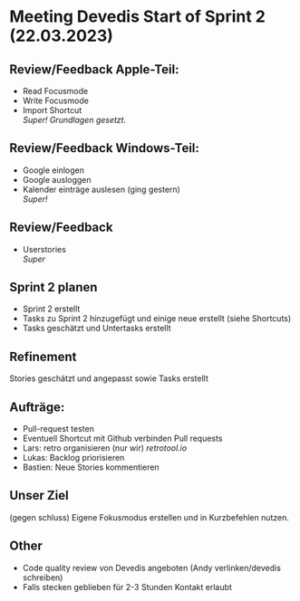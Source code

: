# Meeting Devedis Start of Sprint 2 (22.03.2023)

## Review/Feedback Apple-Teil:
- Read Focusmode
- Write Focusmode
- Import Shortcut\
*Super! Grundlagen gesetzt.*

## Review/Feedback Windows-Teil:
- Google einlogen
- Google ausloggen
- Kalender einträge auslesen (ging gestern)\
*Super!*

## Review/Feedback
- Userstories\
*Super*

## Sprint 2 planen
- Sprint 2 erstellt
- Tasks zu Sprint 2 hinzugefügt und einige neue erstellt (siehe Shortcuts)
- Tasks geschätzt und Untertasks erstellt

## Refinement
Stories geschätzt und angepasst sowie Tasks erstellt

## Aufträge:
- Pull-request testen
- Eventuell Shortcut mit Github verbinden Pull requests
- Lars: retro organisieren (nur wir) *retrotool.io*
- Lukas: Backlog priorisieren
- Bastien: Neue Stories kommentieren

## Unser Ziel
(gegen schluss) Eigene Fokusmodus erstellen und in Kurzbefehlen nutzen.

## Other
- Code quality review von Devedis angeboten (Andy verlinken/devedis schreiben)
- Falls stecken geblieben für 2-3 Stunden Kontakt erlaubt